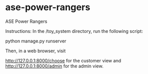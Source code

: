 # ase-power-rangers
ASE Power Rangers

Instructions:
In the /toy_system directory, run the following script:

python manage.py runserver

Then, in a web browser, visit 

http://127.0.0.1:8000/choose for the customer view and
http://127.0.0.1:8000/admin for the admin view.
